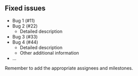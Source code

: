 ﻿## Fixed issues

- Bug 1 (#11)
- Bug 2 (#22)
    - Detailed description
- Bug 3 (#33)
- Bug 4 (#44)
    - Detailed description
    - Other additional information
- ...

Remember to add the appropriate assignees and milestones.

